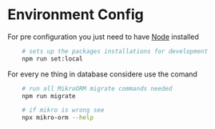 # Environment Config

  For pre configuration you just need to have [Node](https://www.nodejs.tech/pt-br/download) installed 


```bash
    # sets up the packages installations for development
    npm run set:local 
```


For every ne thing in database considere use the comand 

```bash
    # run all MikroORM migrate commands needed
    npm run migrate 

    # if mikro is wrong see 
    npx mikro-orm --help
```